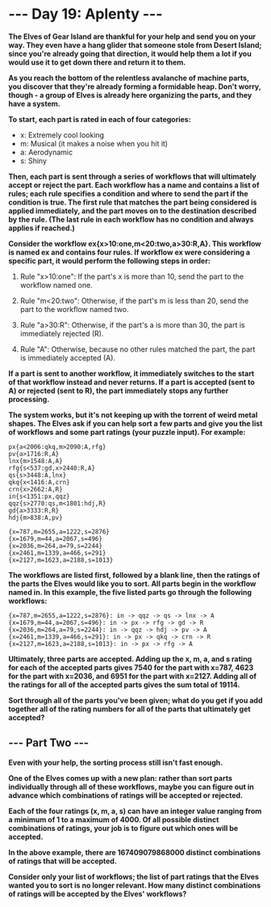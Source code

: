 # --- Day 19: Aplenty ---

**The Elves of Gear Island are thankful for your help and send you on your way. They even have a hang glider that someone stole from Desert Island; since you're already going that direction, it would help them a lot if you would use it to get down there and return it to them.**

**As you reach the bottom of the relentless avalanche of machine parts, you discover that they're already forming a formidable heap. Don't worry, though - a group of Elves is already here organizing the parts, and they have a system.**

**To start, each part is rated in each of four categories:**

- x: Extremely cool looking
- m: Musical (it makes a noise when you hit it)
- a: Aerodynamic
- s: Shiny

**Then, each part is sent through a series of workflows that will ultimately accept or reject the part. Each workflow has a name and contains a list of rules; each rule specifies a condition and where to send the part if the condition is true. The first rule that matches the part being considered is applied immediately, and the part moves on to the destination described by the rule. (The last rule in each workflow has no condition and always applies if reached.)**

**Consider the workflow ex{x>10:one,m<20:two,a>30:R,A}. This workflow is named ex and contains four rules. If workflow ex were considering a specific part, it would perform the following steps in order:**

1. Rule "x>10:one": If the part's x is more than 10, send the part to the workflow named one.

2. Rule "m<20:two": Otherwise, if the part's m is less than 20, send the part to the workflow named two.

3. Rule "a>30:R": Otherwise, if the part's a is more than 30, the part is immediately rejected (R).

4. Rule "A": Otherwise, because no other rules matched the part, the part is immediately accepted (A).

**If a part is sent to another workflow, it immediately switches to the start of that workflow instead and never returns. If a part is accepted (sent to A) or rejected (sent to R), the part immediately stops any further processing.**

**The system works, but it's not keeping up with the torrent of weird metal shapes. The Elves ask if you can help sort a few parts and give you the list of workflows and some part ratings (your puzzle input). For example:**

```
px{a<2006:qkq,m>2090:A,rfg}
pv{a>1716:R,A}
lnx{m>1548:A,A}
rfg{s<537:gd,x>2440:R,A}
qs{s>3448:A,lnx}
qkq{x<1416:A,crn}
crn{x>2662:A,R}
in{s<1351:px,qqz}
qqz{s>2770:qs,m<1801:hdj,R}
gd{a>3333:R,R}
hdj{m>838:A,pv}

{x=787,m=2655,a=1222,s=2876}
{x=1679,m=44,a=2067,s=496}
{x=2036,m=264,a=79,s=2244}
{x=2461,m=1339,a=466,s=291}
{x=2127,m=1623,a=2188,s=1013}

```

**The workflows are listed first, followed by a blank line, then the ratings of the parts the Elves would like you to sort. All parts begin in the workflow named in. In this example, the five listed parts go through the following workflows:**

```
{x=787,m=2655,a=1222,s=2876}: in -> qqz -> qs -> lnx -> A
{x=1679,m=44,a=2067,s=496}: in -> px -> rfg -> gd -> R
{x=2036,m=264,a=79,s=2244}: in -> qqz -> hdj -> pv -> A
{x=2461,m=1339,a=466,s=291}: in -> px -> qkq -> crn -> R
{x=2127,m=1623,a=2188,s=1013}: in -> px -> rfg -> A
```

**Ultimately, three parts are accepted. Adding up the x, m, a, and s rating for each of the accepted parts gives 7540 for the part with x=787, 4623 for the part with x=2036, and 6951 for the part with x=2127. Adding all of the ratings for all of the accepted parts gives the sum total of 19114.**

**Sort through all of the parts you've been given; what do you get if you add together all of the rating numbers for all of the parts that ultimately get accepted?**

## --- Part Two ---

**Even with your help, the sorting process still isn't fast enough.**

**One of the Elves comes up with a new plan: rather than sort parts individually through all of these workflows, maybe you can figure out in advance which combinations of ratings will be accepted or rejected.**

**Each of the four ratings (x, m, a, s) can have an integer value ranging from a minimum of 1 to a maximum of 4000. Of all possible distinct combinations of ratings, your job is to figure out which ones will be accepted.**

**In the above example, there are 167409079868000 distinct combinations of ratings that will be accepted.**

**Consider only your list of workflows; the list of part ratings that the Elves wanted you to sort is no longer relevant. How many distinct combinations of ratings will be accepted by the Elves' workflows?**
